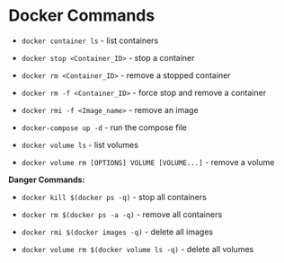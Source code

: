 # Docker Commands

- `docker container ls` - list containers

- `docker stop <Container_ID>` - stop a container

- `docker rm <Container_ID>` - remove a stopped container

- `docker rm -f <Container_ID>` - force stop and remove a container

- `docker rmi -f <Image_name>` - remove an image

- `docker-compose up -d` - run the compose file

- `docker volume ls` - list volumes

- `docker volume rm [OPTIONS] VOLUME [VOLUME...]` - remove a volume

  

__Danger Commands:__

- `docker kill $(docker ps -q)` - stop all containers

- `docker rm $(docker ps -a -q)` - remove all containers

- `docker rmi $(docker images -q)` - delete all images

- `docker volume rm $(docker volume ls -q)` - delete all volumes